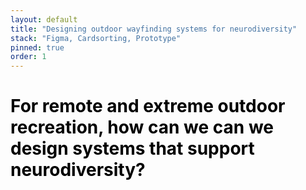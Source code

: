 ```yaml
---
layout: default
title: "Designing outdoor wayfinding systems for neurodiversity"
stack: "Figma, Cardsorting, Prototype"
pinned: true
order: 1
---
```


<h1 style="color: #000000">For remote and extreme outdoor recreation, how can we can we design systems that support neurodiversity?</h1> 

